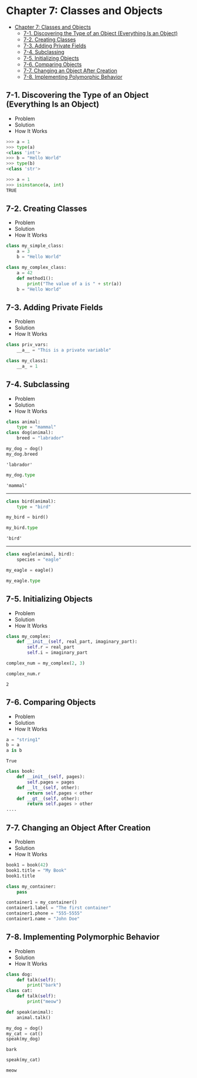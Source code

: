 
# Chapter 7: Classes and Objects
<!-- toc orderedList:0 depthFrom:1 depthTo:6 -->

* [Chapter 7: Classes and Objects](#chapter-7-classes-and-objects)
  * [7-1. Discovering the Type of an Object (Everything Is an Object)](#7-1-discovering-the-type-of-an-object-everything-is-an-object)
  * [7-2. Creating Classes](#7-2-creating-classes)
  * [7-3. Adding Private Fields](#7-3-adding-private-fields)
  * [7-4. Subclassing](#7-4-subclassing)
  * [7-5. Initializing Objects](#7-5-initializing-objects)
  * [7-6. Comparing Objects](#7-6-comparing-objects)
  * [7-7. Changing an Object After Creation](#7-7-changing-an-object-after-creation)
  * [7-8. Implementing Polymorphic Behavior](#7-8-implementing-polymorphic-behavior)

<!-- tocstop -->



## 7-1. Discovering the Type of an Object (Everything Is an Object)
* Problem
* Solution
* How It Works


```python
>>> a = 1
>>> type(a)
<class 'int'>
>>> b = "Hello World"
>>> type(b)
<class 'str'>
```


```python
>>> a = 1
>>> isinstance(a, int)
TRUE
```

## 7-2. Creating Classes
* Problem
* Solution
* How It Works


```python
class my_simple_class:
    a = 3
    b = "Hello World"
```


```python
class my_complex_class:
    a = 42
    def method1():
        print("The value of a is " + str(a))
    b = "Hello World"
```

## 7-3. Adding Private Fields
* Problem
* Solution
* How It Works


```python
class priv_vars:
    __a__ = "This is a private variable"
```


```python
class my_class1:
    __a_ = 1
```

## 7-4. Subclassing
* Problem
* Solution
* How It Works


```python
class animal:
    type = "mammal"
class dog(animal):
    breed = "labrador"
```


```python
my_dog = dog()
my_dog.breed
```




    'labrador'




```python
my_dog.type
```




    'mammal'



---


```python
class bird(animal):
    type = "bird"
```


```python
my_bird = bird()
```


```python
my_bird.type
```




    'bird'



---


```python
class eagle(animal, bird):
    species = "eagle"
```


```python
my_eagle = eagle()
```


```python
my_eagle.type
```

## 7-5. Initializing Objects
* Problem
* Solution
* How It Works


```python
class my_complex:
    def __init__(self, real_part, imaginary_part):
        self.r = real_part
        self.i = imaginary_part
```


```python
complex_num = my_complex(2, 3)
```


```python
complex_num.r
```




    2



## 7-6. Comparing Objects
* Problem
* Solution
* How It Works


```python
a = "string1"
b = a
a is b
```




    True




```python
class book:
    def __init__(self, pages):
        self.pages = pages
    def __lt__(self, other):
        return self.pages < other
    def __gt__(self, other):
        return self.pages > other
....
```

## 7-7. Changing an Object After Creation
* Problem
* Solution
* How It Works


```python
book1 = book(42)
book1.title = "My Book"
book1.title
```


```python
class my_container:
    pass
```


```python
container1 = my_container()
container1.label = "The first container"
container1.phone = "555-5555"
container1.name = "John Doe"
```

## 7-8. Implementing Polymorphic Behavior
* Problem
* Solution
* How It Works


```python
class dog:
    def talk(self):
        print("bark")
class cat:
    def talk(self):
        print("meow")

def speak(animal):
    animal.talk()
```


```python
my_dog = dog()
my_cat = cat()
speak(my_dog)
```

    bark



```python
speak(my_cat)
```

    meow
